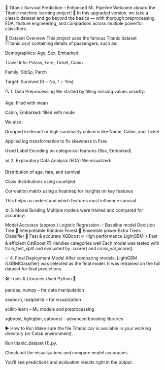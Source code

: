 🚢 Titanic Survival Prediction – Enhanced ML Pipeline
Welcome aboard the Titanic machine learning project! 🎯
In this upgraded version, we take a classic dataset and go beyond the basics — with thorough preprocessing, EDA, feature engineering, and comparison across multiple powerful classifiers.

📁 Dataset Overview
This project uses the famous Titanic dataset (Titanic.csv) containing details of passengers, such as:

Demographics: Age, Sex, Embarked

Travel Info: Pclass, Fare, Ticket, Cabin

Family: SibSp, Parch

Target: Survived (0 = No, 1 = Yes)

🔍 1. Data Preprocessing
We started by filling missing values smartly:

Age: filled with mean

Cabin, Embarked: filled with mode

We also:

Dropped irrelevant or high-cardinality columns like Name, Cabin, and Ticket

Applied log transformation to fix skewness in Fare

Used Label Encoding on categorical features (Sex, Embarked)

📊 2. Exploratory Data Analysis (EDA)
We visualized:

Distribution of age, fare, and survival

Class distributions using countplot

Correlation matrix using a heatmap for insights on key features

This helps us understand which features most influence survival.

⚙️ 3. Model Building
Multiple models were trained and compared for accuracy:

Model	Accuracy (approx.)
Logistic Regression	✅ Baseline model
Decision Tree	🌲 Interpretable
Random Forest	🌳 Ensemble power
Extra Trees Classifier	🌟 Fast & accurate
XGBoost	🔥 High performance
LightGBM	⚡ Fast & efficient
CatBoost	🐱 Handles categories well
Each model was tested with train_test_split and evaluated by .score() and cross_val_score().

✅ 4. Final Deployment Model
After comparing models, LightGBM (LGBMClassifier) was selected as the final model. It was retrained on the full dataset for final predictions.

🛠️ Tools & Libraries Used
Python 🐍

pandas, numpy – for data manipulation

seaborn, matplotlib – for visualization

scikit-learn – ML models and preprocessing

xgboost, lightgbm, catboost – advanced boosting libraries

▶️ How to Run
Make sure the file Titanic.csv is available in your working directory (or Colab environment).

Run titanic_dataset (1).py.

Check out the visualizations and compare model accuracies.

You’ll see predictions and evaluation results right in the output.

